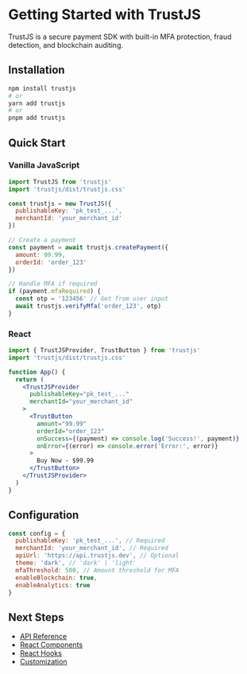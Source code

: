# Getting Started with TrustJS

TrustJS is a secure payment SDK with built-in MFA protection, fraud detection, and blockchain auditing.

## Installation

```bash
npm install trustjs
# or
yarn add trustjs
# or  
pnpm add trustjs
```

## Quick Start

### Vanilla JavaScript

```javascript
import TrustJS from 'trustjs'
import 'trustjs/dist/trustjs.css'

const trustjs = new TrustJS({
  publishableKey: 'pk_test_...',
  merchantId: 'your_merchant_id'
})

// Create a payment
const payment = await trustjs.createPayment({
  amount: 99.99,
  orderId: 'order_123'
})

// Handle MFA if required
if (payment.mfaRequired) {
  const otp = '123456' // Get from user input
  await trustjs.verifyMfa('order_123', otp)
}
```

### React

```jsx
import { TrustJSProvider, TrustButton } from 'trustjs'
import 'trustjs/dist/trustjs.css'

function App() {
  return (
    <TrustJSProvider
      publishableKey="pk_test_..."
      merchantId="your_merchant_id"
    >
      <TrustButton
        amount="99.99"
        orderId="order_123"
        onSuccess={(payment) => console.log('Success!', payment)}
        onError={(error) => console.error('Error:', error)}
      >
        Buy Now - $99.99
      </TrustButton>
    </TrustJSProvider>
  )
}
```

## Configuration

```javascript
const config = {
  publishableKey: 'pk_test_...', // Required
  merchantId: 'your_merchant_id', // Required
  apiUrl: 'https://api.trustjs.dev', // Optional
  theme: 'dark', // 'dark' | 'light'
  mfaThreshold: 500, // Amount threshold for MFA
  enableBlockchain: true,
  enableAnalytics: true
}
```

## Next Steps

- [API Reference](./api-reference.md)
- [React Components](./components.md)
- [React Hooks](./hooks.md)
- [Customization](./customization.md)